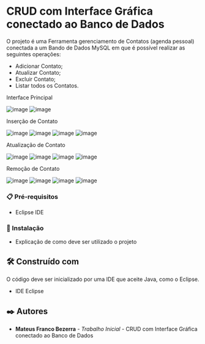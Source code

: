 # CRUD com Interface Gráfica conectado ao Banco de Dados

O projeto é uma Ferramenta gerenciamento de Contatos (agenda pessoal) conectada a um Bando de Dados MySQL em que é possível realizar as seguintes operações:

- Adicionar Contato;
- Atualizar Contato;
- Excluir Contato;
- Listar todos os Contatos.



Interface Principal

![image](https://github.com/user-attachments/assets/1fdaff8d-ed3f-474d-a44e-4632f46a80ab)
![image](https://github.com/user-attachments/assets/a359a08a-520a-4c80-bb79-e1fed62725b1)



Inserção de Contato

![image](https://github.com/user-attachments/assets/a9e2e330-8ee6-4b42-b35d-59fc50835090)
![image](https://github.com/user-attachments/assets/f93f7a7f-930b-498b-8f0a-6316d7c3a424)
![image](https://github.com/user-attachments/assets/5e9b3830-d9a5-4497-bf56-6cbf24d80f97)
![image](https://github.com/user-attachments/assets/c37100d4-93dd-4d4c-a514-977bfa411081)


Atualização de Contato

![image](https://github.com/user-attachments/assets/8667cecd-5d76-48c5-bcc8-c1da1b8a6d11)
![image](https://github.com/user-attachments/assets/8035aea8-3d76-4d3b-8eff-b8e67b052f0e)
![image](https://github.com/user-attachments/assets/6d3d23b3-4ed1-494b-bc3e-273231df43a9)
![image](https://github.com/user-attachments/assets/988e6687-056d-4a9c-afab-ed2ffe004b0d)



Remoção de Contato

![image](https://github.com/user-attachments/assets/ec8ed18f-81a5-4cc7-ba74-d4f08124578c)
![image](https://github.com/user-attachments/assets/aa9b8c93-3dbf-40ae-b17a-4f5790319d91)
![image](https://github.com/user-attachments/assets/3dc4c181-2f0e-4086-9129-f21a96c798ef)
![image](https://github.com/user-attachments/assets/84c17dd0-2f32-434d-bdf3-01b7804a0f72)



### 📋 Pré-requisitos

- Eclipse IDE
  
### 🔧 Instalação

* Explicação de como deve ser utilizado o projeto

## 🛠️ Construído com

O código deve ser inicializado por uma IDE que aceite Java, como o Eclipse.

* IDE Eclipse

## ✒️ Autores

* **Mateus Franco Bezerra** - *Trabalho Inicial* - CRUD com Interface Gráfica conectado ao Banco de Dados
